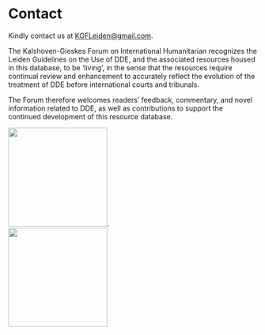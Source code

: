 # Contact

Kindly contact us at <KGFLeiden@gmail.com>.

The Kalshoven-Gieskes Forum on International Humanitarian recognizes the Leiden Guidelines on the Use of DDE, and the associated resources housed in this database, to be ‘living’, in the sense that the resources require continual review and enhancement to accurately reflect the evolution of the treatment of DDE before international courts and tribunals. 

The Forum therefore welcomes readers’ feedback, commentary, and novel information related to DDE, as well as contributions to support the continued development of this resource database. 

<img src="/assets/KGF-logo-hidef.jpg" width="200" height="200">.                     
<img src="/assets/Leiden-logo-hidef.jpg" width="200" height="200">
